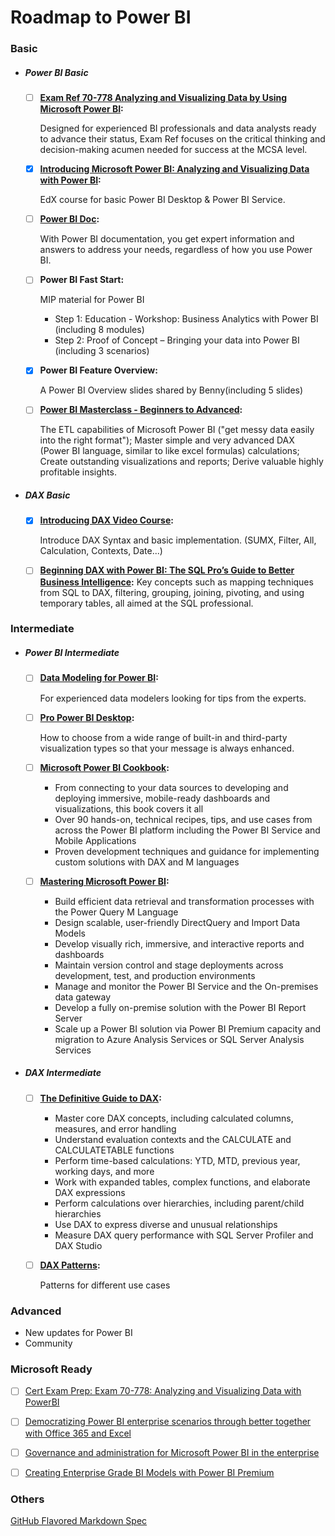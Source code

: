 # Roadmap to Power BI 

### Basic


 
* ##### Power BI Basic

    * [ ] **[Exam Ref 70-778 Analyzing and Visualizing Data by Using Microsoft Power BI](https://www.safaribooksonline.com/library/view/exam-ref-70-778/9780134857817/):** 

        Designed for experienced BI professionals and data analysts ready to advance their status, Exam Ref focuses on the critical thinking and decision-making acumen needed for success at the MCSA level.  

    * [x] **[Introducing Microsoft Power BI: Analyzing and Visualizing Data with Power BI](https://courses.edx.org/courses/course-v1:Microsoft+DAT207x+2T2018/course/):** 
    
        EdX course for basic Power BI Desktop & Power BI Service. 

    * [ ] **[Power BI Doc](https://docs.microsoft.com/zh-cn/power-bi/):** 
    
        With Power BI documentation, you get expert information and answers to address your needs, regardless of how you use Power BI.  

    * [ ] **Power BI Fast Start:** 

        MIP material for Power BI 
        * Step 1: Education - Workshop: Business Analytics with Power BI (including 8 modules)
        * Step 2: Proof of Concept – Bringing your data into Power BI (including 3 scenarios)
  
    * [x] **Power BI Feature Overview:** 
    
        A Power BI Overview slides shared by Benny(including 5 slides)

    * [ ] **[Power BI Masterclass - Beginners to Advanced](https://www.safaribooksonline.com/videos/power-bi-masterclass/9781789533095):** 
    
        The ETL capabilities of Microsoft Power BI ("get messy data easily into the right format"); Master simple and very advanced DAX (Power BI language, similar to like excel formulas) calculations; Create outstanding visualizations and reports; Derive valuable highly profitable insights.   


* ##### DAX Basic

    * [x] **[Introducing DAX Video Course](https://www.sqlbi.com/p/introducing-dax-video-course/):** 

        Introduce DAX Syntax and basic implementation. (SUMX, Filter, All, Calculation, Contexts, Date...)

    * [ ] **[Beginning DAX with Power BI: The SQL Pro’s Guide to Better Business Intelligence](https://www.safaribooksonline.com/library/view/beginning-dax-with/9781484234778/):**
        Key concepts such as mapping techniques from SQL to DAX, filtering, grouping, joining, pivoting, and using temporary tables, all aimed at the SQL professional. 


### Intermediate

* ##### Power BI Intermediate

    * [ ] **[Data Modeling for Power BI](https://www.safaribooksonline.com/library/view/analyzing-data-with/9781509302833/):**

        For experienced data modelers looking for tips from the experts.

    * [ ] **[Pro Power BI Desktop](https://www.safaribooksonline.com/library/view/pro-power-bi/9781484232101/):**

        How to choose from a wide range of built-in and third-party visualization types so that your message is always enhanced. 

    * [ ] **[Microsoft Power BI Cookbook](https://www.safaribooksonline.com/library/view/microsoft-power-bi/9781788290142/):**

        * From connecting to your data sources to developing and deploying immersive, mobile-ready dashboards and visualizations, this book covers it all
        * Over 90 hands-on, technical recipes, tips, and use cases from across the Power BI platform including the Power BI Service and Mobile Applications
        * Proven development techniques and guidance for implementing custom solutions with DAX and M languages

    * [ ] **[Mastering Microsoft Power BI](https://www.safaribooksonline.com/library/view/mastering-microsoft-power/9781788297233/):**
        * Build efficient data retrieval and transformation processes with the Power Query M Language
        * Design scalable, user-friendly DirectQuery and Import Data Models
        * Develop visually rich, immersive, and interactive reports and dashboards
        * Maintain version control and stage deployments across development, test, and production environments
        * Manage and monitor the Power BI Service and the On-premises data gateway
        * Develop a fully on-premise solution with the Power BI Report Server
        * Scale up a Power BI solution via Power BI Premium capacity and migration to Azure Analysis Services or SQL Server Analysis Services


* ##### DAX Intermediate
  
    * [ ] **[The Definitive Guide to DAX](https://www.safaribooksonline.com/library/view/the-definitive-guide/9780735698383/):**

        * Master core DAX concepts, including calculated columns, measures, and error handling
        * Understand evaluation contexts and the CALCULATE and CALCULATETABLE functions
        * Perform time-based calculations: YTD, MTD, previous year, working days, and more
        * Work with expanded tables, complex functions, and elaborate DAX expressions
        * Perform calculations over hierarchies, including parent/child hierarchies
        * Use DAX to express diverse and unusual relationships
        * Measure DAX query performance with SQL Server Profiler and DAX Studio

    * [ ] **[DAX Patterns](https://www.daxpatterns.com/patterns/):**

        Patterns for different use cases

### Advanced

* New updates for Power BI
* Community

### Microsoft Ready

* [ ] [Cert Exam Prep: Exam 70-778: Analyzing and Visualizing Data with PowerBI](https://content.microsoftready.com/fy18q3/session/PRO-CRT303)

* [ ] [Democratizing Power BI enterprise scenarios through better together with Office 365 and Excel](https://content.microsoftready.com/fy18q3/session/MW-BI308)

* [ ] [Governance and administration for Microsoft Power BI in the enterprise](https://content.microsoftready.com/fy18q3/session/MW-BI304)

* [ ] [Creating Enterprise Grade BI Models with Power BI Premium ](https://content.microsoftready.com/fy18q3/session/MW-BI310)

### Others

[GitHub Flavored Markdown Spec](https://github.github.com/gfm/)